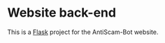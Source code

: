 # Website back-end 
This is a [Flask](https://github.com/pallets/flask) project for the AntiScam-Bot website.



